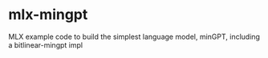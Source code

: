 # mlx-mingpt
MLX example code to build the simplest language model, minGPT, including a bitlinear-mingpt impl
